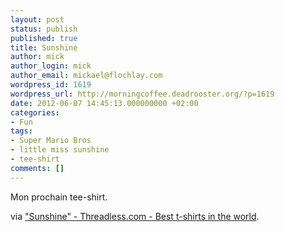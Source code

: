 ```yaml
---
layout: post
status: publish
published: true
title: Sunshine
author: mick
author_login: mick
author_email: mickael@flochlay.com
wordpress_id: 1619
wordpress_url: http://morningcoffee.deadrooster.org/?p=1619
date: 2012-06-07 14:45:13.000000000 +02:00
categories:
- Fun
tags:
- Super Mario Bros
- little miss sunshine
- tee-shirt
comments: []
---
```

Mon prochain tee-shirt.

via <a href="http://www.threadless.com/product/3818/Sunshine/tab,guys/style,shirt?streetteam=teemagnet">"Sunshine" - Threadless.com - Best t-shirts in the world</a>.
